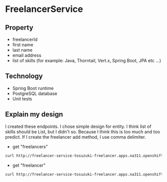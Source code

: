 # FreelancerService
## Property
* freelancerId
* first name
* last name
* email address
* list of skills (for example: Java, Thorntail, Vert.x, Spring Boot, JPA etc …)

## Technology
* Spring Boot runtime
* PostgreSQL database
* Unit tests

## Explain my design

I created these endpoints.
I chose simple design for entity.
I think list of skills should be List, but I didn't so.
Because I think this is too much and too predict.
If I create the freelancer add method, I use comma delimiter.

* get "freelancers"
```bash
curl http://freelancer-service-tosuzuki-freelancer.apps.na311.openshift.opentlc.com/freelancers
```

* get "freelancer"
```bash
curl http://freelancer-service-tosuzuki-freelancer.apps.na311.openshift.opentlc.com/freelancers/329299
```



